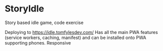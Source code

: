 # StoryIdle
Story based idle game, code exercise


Deploying to https://idle.tomfylesdev.com/
Has all the main PWA features (service workers, caching, manifest) and can be installed onto PWA supporting phones.
Responsive